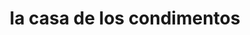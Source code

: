 ---
title: "la casa de los condimentos"
url: /puerto-la-cruz/la-casa-de-los-condimentos/
shop: comodidad
---